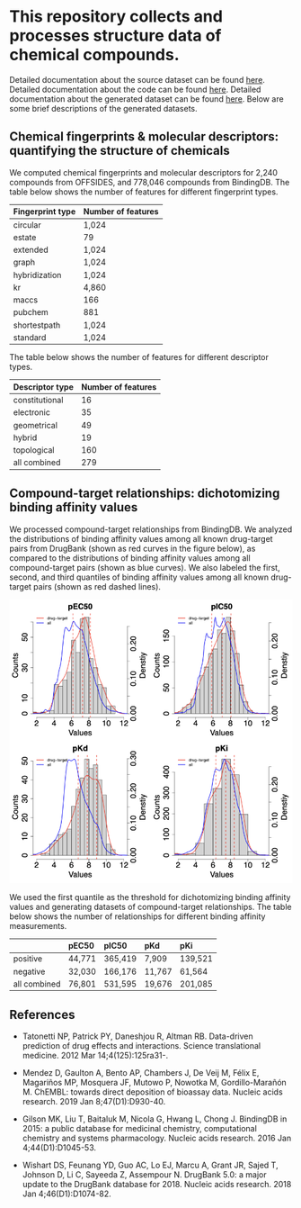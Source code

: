 # This repository collects and processes structure data of chemical compounds.  

Detailed documentation about the source dataset can be found [here](downloads/README.md). Detailed documentation about the code can be found [here](src/README.md). Detailed documentation about the generated dataset can be found [here](data/README.md). Below are some brief descriptions of the generated datasets.

## Chemical fingerprints & molecular descriptors: quantifying the structure of chemicals

We computed chemical fingerprints and molecular descriptors for 2,240 compounds from OFFSIDES, and 778,046 compounds from BindingDB. The table below shows the number of features for different fingerprint types.

| Fingerprint type | Number of features |
| :------------- | :------------- |
| circular | 1,024 |
| estate | 79 |
| extended | 1,024 |
| graph | 1,024 |
| hybridization | 1,024 |
| kr | 4,860 |
| maccs | 166 |
| pubchem | 881 |
| shortestpath | 1,024 |
| standard | 1,024 |

The table below shows the number of features for different descriptor types.

| Descriptor type | Number of features |
| :------------- | :------------- |
| constitutional | 16 |
| electronic | 35 |
| geometrical | 49 |
| hybrid | 19 |
| topological | 160 |
| all combined | 279 |

## Compound-target relationships: dichotomizing binding affinity values 

We processed compound-target relationships from BindingDB. We analyzed the distributions of binding affinity values among all known drug-target pairs from DrugBank (shown as red curves in the figure below), as compared to the distributions of binding affinity values among all compound-target pairs (shown as blue curves). We also labeled the first, second, and third quantiles of binding affinity values among all known drug-target pairs (shown as red dashed lines).

![Distributions of binding affinity values](plot/target_binding_affinity/bindingdb_human_targets_distribution_compare.png)

We used the first quantile as the threshold for dichotomizing binding affinity values and generating datasets of compound-target relationships. The table below shows the number of relationships for different binding affinity measurements. 

| | pEC50 | pIC50 | pKd | pKi | 
| :------------- | :------------- | :------------- | :------------- | :------------- |
| positive | 44,771 | 365,419 | 7,909 | 139,521 |
| negative | 32,030 | 166,176 | 11,767 | 61,564 |
| all combined | 76,801 | 531,595 | 19,676 | 201,085 |

## References

+ Tatonetti NP, Patrick PY, Daneshjou R, Altman RB. Data-driven prediction of drug effects and interactions. Science translational medicine. 2012 Mar 14;4(125):125ra31-.

+ Mendez D, Gaulton A, Bento AP, Chambers J, De Veij M, Félix E, Magariños MP, Mosquera JF, Mutowo P, Nowotka M, Gordillo-Marañón M. ChEMBL: towards direct deposition of bioassay data. Nucleic acids research. 2019 Jan 8;47(D1):D930-40. 

+ Gilson MK, Liu T, Baitaluk M, Nicola G, Hwang L, Chong J. BindingDB in 2015: a public database for medicinal chemistry, computational chemistry and systems pharmacology. Nucleic acids research. 2016 Jan 4;44(D1):D1045-53.

+ Wishart DS, Feunang YD, Guo AC, Lo EJ, Marcu A, Grant JR, Sajed T, Johnson D, Li C, Sayeeda Z, Assempour N. DrugBank 5.0: a major update to the DrugBank database for 2018. Nucleic acids research. 2018 Jan 4;46(D1):D1074-82.
